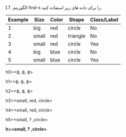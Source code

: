 17. الگوریتم find-s را برای داده های زیر استفاده کنید.

|     Example    |     Size     |     Color    |     Shape       |     Class/Label    |
|----------------|--------------|--------------|-----------------|--------------------|
|     1          |     big      |     red      |     circle      |     No             |
|     2          |     small    |     red      |     triangle    |     No             |
|     3          |     small    |     red      |     circle      |     Yes            |
|     4          |     big      |     blue     |     circle      |     No             |
|     5          |     small    |     blue     |     circle      |     Yes            |

h0=<ϕ, ϕ, ϕ>

h1=<ϕ, ϕ, ϕ>

h2=<ϕ, ϕ, ϕ>

h3=<small, red, circle>

h4=<small, red, circle>

h5=<small, ? ,circle>

**h=<small, ? ,circle>**
